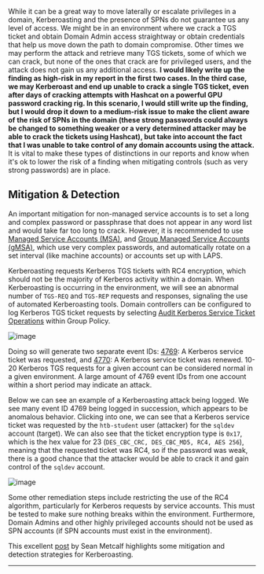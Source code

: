 While it can be a great way to move laterally or escalate privileges in a domain, Kerberoasting and the presence of SPNs do not guarantee us any level of access. We might be in an environment where we crack a TGS ticket and obtain Domain Admin access straightway or obtain credentials that help us move down the path to domain compromise. Other times we may perform the attack and retrieve many TGS tickets, some of which we can crack, but none of the ones that crack are for privileged users, and the attack does not gain us any additional access. **I would likely write up the finding as high-risk in my report in the first two cases. In the third case, we may Kerberoast and end up unable to crack a single TGS ticket, even after days of cracking attempts with Hashcat on a powerful GPU password cracking rig. In this scenario, I would still write up the finding, but I would drop it down to a medium-risk issue to make the client aware of the risk of SPNs in the domain (these strong passwords could always be changed to something weaker or a very determined attacker may be able to crack the tickets using Hashcat), but take into account the fact that I was unable to take control of any domain accounts using the attack.** It is vital to make these types of distinctions in our reports and know when it's ok to lower the risk of a finding when mitigating controls (such as very strong passwords) are in place.
## Mitigation & Detection

An important mitigation for non-managed service accounts is to set a long and complex password or passphrase that does not appear in any word list and would take far too long to crack. However, it is recommended to use [Managed Service Accounts (MSA)](https://techcommunity.microsoft.com/t5/ask-the-directory-services-team/managed-service-accounts-understanding-implementing-best/ba-p/397009), and [Group Managed Service Accounts (gMSA)](https://docs.microsoft.com/en-us/windows-server/security/group-managed-service-accounts/group-managed-service-accounts-overview), which use very complex passwords, and automatically rotate on a set interval (like machine accounts) or accounts set up with LAPS.

Kerberoasting requests Kerberos TGS tickets with RC4 encryption, which should not be the majority of Kerberos activity within a domain. When Kerberoasting is occurring in the environment, we will see an abnormal number of `TGS-REQ` and `TGS-REP` requests and responses, signaling the use of automated Kerberoasting tools. Domain controllers can be configured to log Kerberos TGS ticket requests by selecting [Audit Kerberos Service Ticket Operations](https://docs.microsoft.com/en-us/windows/security/threat-protection/auditing/audit-kerberos-service-ticket-operations) within Group Policy.

![image](https://academy.hackthebox.com/storage/modules/143/kerb_audit.png)

Doing so will generate two separate event IDs: [4769](https://docs.microsoft.com/en-us/windows/security/threat-protection/auditing/event-4769): A Kerberos service ticket was requested, and [4770](https://docs.microsoft.com/en-us/windows/security/threat-protection/auditing/event-4770): A Kerberos service ticket was renewed. 10-20 Kerberos TGS requests for a given account can be considered normal in a given environment. A large amount of 4769 event IDs from one account within a short period may indicate an attack.

Below we can see an example of a Kerberoasting attack being logged. We see many event ID 4769 being logged in succession, which appears to be anomalous behavior. Clicking into one, we can see that a Kerberos service ticket was requested by the `htb-student` user (attacker) for the `sqldev` account (target). We can also see that the ticket encryption type is `0x17`, which is the hex value for 23 (`DES_CBC_CRC, DES_CBC_MD5, RC4, AES 256`), meaning that the requested ticket was RC4, so if the password was weak, there is a good chance that the attacker would be able to crack it and gain control of the `sqldev` account.

![image](https://academy.hackthebox.com/storage/modules/143/4769.png)

Some other remediation steps include restricting the use of the RC4 algorithm, particularly for Kerberos requests by service accounts. This must be tested to make sure nothing breaks within the environment. Furthermore, Domain Admins and other highly privileged accounts should not be used as SPN accounts (if SPN accounts must exist in the environment).

This excellent [post](https://adsecurity.org/?p=3458) by Sean Metcalf highlights some mitigation and detection strategies for Kerberoasting.

---
